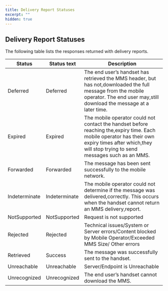 ```yaml
---
title: Delivery Report Statuses
excerpt: ""
hidden: true
---
```


## Delivery Report Statuses

The following table lists the responses returned with delivery reports.

| Status        | Status text   | Description                                                                                                                                                                                           |
| ------------- | ------------- | ----------------------------------------------------------------------------------------------------------------------------------------------------------------------------------------------------- |
| Deferred      | Deferred      | The end user’s handset has retrieved the MMS header, but has not,downloaded the full message from the mobile operator. The end user may,still download the message at a later time.                   |
| Expired       | Expired       | The mobile operator could not contact the handset before reaching the,expiry time. Each mobile operator has their own expiry times after which,they will stop trying to send messages such as an MMS. |
| Forwarded     | Forwarded     | The message has been sent successfully to the mobile network.                                                                                                                                         |
| Indeterminate | Indeterminate | The mobile operator could not determine if the message was delivered,correctly. This occurs when the handset cannot return an MMS delivery,report.                                                    |
| NotSupported  | NotSupported  | Request is not supported                                                                                                                                                                              |
| Rejected      | Rejected      | Technical issues/System or Server errors/Content blocked by Mobile Operator/Exceeded MMS Size/ Other errors                                                                                           |
| Retrieved     | Success       | The message was successfully sent to the handset.                                                                                                                                                     |
| Unreachable   | Unreachable   | Server/Endpoint is Unreachable                                                                                                                                                                        |
| Unrecognized  | Unrecognized  | The end user’s handset cannot download the MMS.                                                                                                                                                       |

